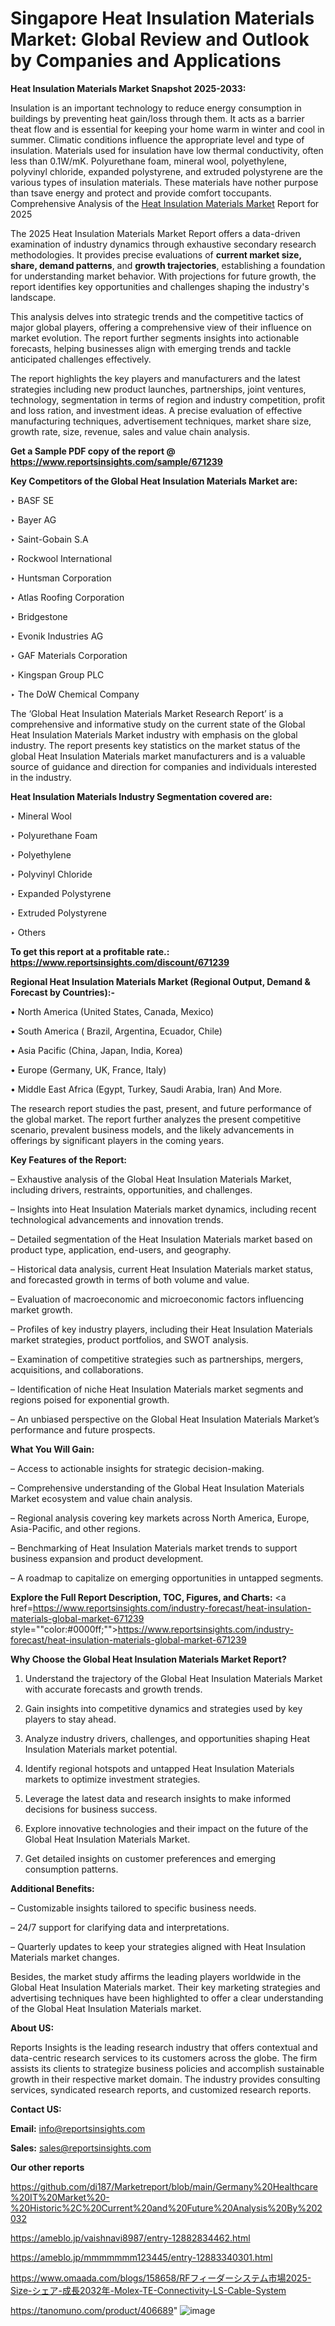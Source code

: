 # Singapore Heat Insulation Materials Market: Global Review and Outlook by Companies and Applications

<strong>Heat Insulation Materials Market Snapshot 2025-2033:</strong>

Insulation is an important technology to reduce energy consumption in buildings by preventing heat gain/loss through them. It acts as a barrier theat flow and is essential for keeping your home warm in winter and cool in summer. Climatic conditions influence the appropriate level and type of insulation. Materials used for insulation have low thermal conductivity, often less than 0.1W/mK. Polyurethane foam, mineral wool, polyethylene, polyvinyl chloride, expanded polystyrene, and extruded polystyrene are the various types of insulation materials. These materials have nother purpose than tsave energy and protect and provide comfort toccupants. Comprehensive Analysis of the <a href=https://www.reportsinsights.com/sample/671239>Heat Insulation Materials Market</a> Report for 2025

The 2025 Heat Insulation Materials Market Report offers a data-driven examination of industry dynamics through exhaustive secondary research methodologies. It provides precise evaluations of <strong>current market size, share, demand patterns</strong>, and <strong>growth trajectories</strong>, establishing a foundation for understanding market behavior. With projections for future growth, the report identifies key opportunities and challenges shaping the industry's landscape.

This analysis delves into strategic trends and the competitive tactics of major global players, offering a comprehensive view of their influence on market evolution. The report further segments insights into actionable forecasts, helping businesses align with emerging trends and tackle anticipated challenges effectively.

The report highlights the key players and manufacturers and the latest strategies including new product launches, partnerships, joint ventures, technology, segmentation in terms of region and industry competition, profit and loss ration, and investment ideas. A precise evaluation of effective manufacturing techniques, advertisement techniques, market share size, growth rate, size, revenue, sales and value chain analysis.

<strong>Get a Sample PDF copy of the report @ <a href=https://www.reportsinsights.com/sample/671239 style=color:#0000ff;>https://www.reportsinsights.com/sample/671239</a></strong>

<strong>Key Competitors of the Global Heat Insulation Materials Market are:</strong>

‣ BASF SE

‣ Bayer AG

‣ Saint-Gobain S.A

‣ Rockwool International

‣ Huntsman Corporation

‣ Atlas Roofing Corporation

‣ Bridgestone

‣ Evonik Industries AG

‣ GAF Materials Corporation

‣ Kingspan Group PLC

‣ The DoW Chemical Company

The ‘Global Heat Insulation Materials Market Research Report’ is a comprehensive and informative study on the current state of the Global Heat Insulation Materials Market industry with emphasis on the global industry. The report presents key statistics on the market status of the global Heat Insulation Materials market manufacturers and is a valuable source of guidance and direction for companies and individuals interested in the industry.

<strong>Heat Insulation Materials Industry Segmentation covered are:</strong>

‣ Mineral Wool

‣ Polyurethane Foam

‣ Polyethylene

‣ Polyvinyl Chloride

‣ Expanded Polystyrene

‣ Extruded Polystyrene

‣ Others

<strong>To get this report at a profitable rate.: <a href=https://www.reportsinsights.com/discount/671239 style=color:#0000ff;>https://www.reportsinsights.com/discount/671239</a></strong>

<strong>Regional Heat Insulation Materials Market (Regional Output, Demand &amp; Forecast by Countries):-</strong>

• North America (United States, Canada, Mexico)

• South America ( Brazil, Argentina, Ecuador, Chile)

• Asia Pacific (China, Japan, India, Korea)

• Europe (Germany, UK, France, Italy)

• Middle East Africa (Egypt, Turkey, Saudi Arabia, Iran) And More.

The research report studies the past, present, and future performance of the global market. The report further analyzes the present competitive scenario, prevalent business models, and the likely advancements in offerings by significant players in the coming years.

<strong>Key Features of the Report:</strong>

– Exhaustive analysis of the Global Heat Insulation Materials Market, including drivers, restraints, opportunities, and challenges.

– Insights into Heat Insulation Materials market dynamics, including recent technological advancements and innovation trends.

– Detailed segmentation of the Heat Insulation Materials market based on product type, application, end-users, and geography.

– Historical data analysis, current Heat Insulation Materials market status, and forecasted growth in terms of both volume and value.

– Evaluation of macroeconomic and microeconomic factors influencing market growth.

– Profiles of key industry players, including their Heat Insulation Materials market strategies, product portfolios, and SWOT analysis.

– Examination of competitive strategies such as partnerships, mergers, acquisitions, and collaborations.

– Identification of niche Heat Insulation Materials market segments and regions poised for exponential growth.

– An unbiased perspective on the Global Heat Insulation Materials Market’s performance and future prospects.

<strong>What You Will Gain:</strong>

– Access to actionable insights for strategic decision-making.

– Comprehensive understanding of the Global Heat Insulation Materials Market ecosystem and value chain analysis.

– Regional analysis covering key markets across North America, Europe, Asia-Pacific, and other regions.

– Benchmarking of Heat Insulation Materials market trends to support business expansion and product development.

– A roadmap to capitalize on emerging opportunities in untapped segments.

<strong>Explore the Full Report Description, TOC, Figures, and Charts:</strong>
<a href=https://www.reportsinsights.com/industry-forecast/heat-insulation-materials-global-market-671239 style=""color:#0000ff;"">https://www.reportsinsights.com/industry-forecast/heat-insulation-materials-global-market-671239</a>

<strong>Why Choose the Global Heat Insulation Materials Market Report?</strong>

1. Understand the trajectory of the Global Heat Insulation Materials Market with accurate forecasts and growth trends.

2. Gain insights into competitive dynamics and strategies used by key players to stay ahead.

3. Analyze industry drivers, challenges, and opportunities shaping Heat Insulation Materials market potential.

4. Identify regional hotspots and untapped Heat Insulation Materials markets to optimize investment strategies.

5. Leverage the latest data and research insights to make informed decisions for business success.

6. Explore innovative technologies and their impact on the future of the Global Heat Insulation Materials Market.

7. Get detailed insights on customer preferences and emerging consumption patterns.

<strong>Additional Benefits:</strong>

– Customizable insights tailored to specific business needs.

– 24/7 support for clarifying data and interpretations.

– Quarterly updates to keep your strategies aligned with Heat Insulation Materials market changes.

Besides, the market study affirms the leading players worldwide in the Global Heat Insulation Materials market. Their key marketing strategies and advertising techniques have been highlighted to offer a clear understanding of the Global Heat Insulation Materials market.

<strong><strong>About US</strong>:</strong>

Reports Insights is the leading research industry that offers contextual and data-centric research services to its customers across the globe. The firm assists its clients to strategize business policies and accomplish sustainable growth in their respective market domain. The industry provides consulting services, syndicated research reports, and customized research reports.

<strong>Contact US:</strong>

<p class=><b>Email:</b> <a href=mailto:info@reportsinsights.com>info@reportsinsights.com</a></p>
<p class=><b>Sales:</b> <a href=mailto:sales@reportsinsights.com>sales@reportsinsights.com</a></p>

<strong>Our other reports</strong>

<a href=https://github.com/di187/Marketreport/blob/main/Germany%20Healthcare%20IT%20Market%20-%20Historic%2C%20Current%20and%20Future%20Analysis%20By%202032>https://github.com/di187/Marketreport/blob/main/Germany%20Healthcare%20IT%20Market%20-%20Historic%2C%20Current%20and%20Future%20Analysis%20By%202032</a>

<a href=https://ameblo.jp/vaishnavi8987/entry-12882834462.html>https://ameblo.jp/vaishnavi8987/entry-12882834462.html</a>

<a href=https://ameblo.jp/mmmmmmm123445/entry-12883340301.html>https://ameblo.jp/mmmmmmm123445/entry-12883340301.html</a>

<a href=https://www.omaada.com/blogs/158658/RFフィーダーシステム市場2025-Size-シェア-成長2032年-Molex-TE-Connectivity-LS-Cable-System>https://www.omaada.com/blogs/158658/RFフィーダーシステム市場2025-Size-シェア-成長2032年-Molex-TE-Connectivity-LS-Cable-System</a>

<a href=https://tanomuno.com/product/406689>https://tanomuno.com/product/406689</a>"
![image](https://github.com/user-attachments/assets/1b7d9f2d-75cd-49f5-8435-f850877fcad3)
